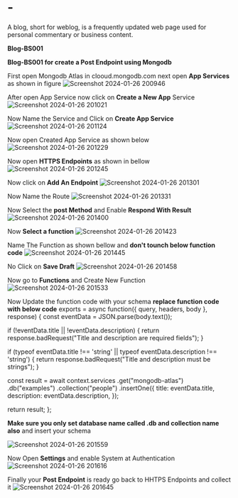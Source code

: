 # -
A blog, short for weblog, is a frequently updated web page used for personal commentary or business content. 


**Blog-BS001**

**Blog-BS001 for create a Post Endpoint using Mongodb**


First open Mongodb Atlas in clooud.mongodb.com
next open **App Services** as shown in figure
![Screenshot 2024-01-26 200946](https://github.com/sattisatyanarayanareddy/-/assets/113776283/54507c84-0b63-4ee2-819b-feb4ae90d44c)

After open App Service now click on **Create a New App** Service
![Screenshot 2024-01-26 201021](https://github.com/sattisatyanarayanareddy/-/assets/113776283/db1902a0-0e5a-4990-b6a5-3430d1403a67)

Now Name the Service and Click on **Create App Service**
![Screenshot 2024-01-26 201124](https://github.com/sattisatyanarayanareddy/-/assets/113776283/a61f8fa7-2440-4ab2-bc08-a0a629602a06)

Now open Created App Service as shown below
![Screenshot 2024-01-26 201229](https://github.com/sattisatyanarayanareddy/-/assets/113776283/8c687d7c-1ad2-4321-ae40-7865faee41f6)

Now open **HTTPS Endpoints** as shown in bellow
![Screenshot 2024-01-26 201245](https://github.com/sattisatyanarayanareddy/-/assets/113776283/80a90d28-33d9-47b4-8e40-defe44bbdfaf)

Now click on **Add An Endpoint**
![Screenshot 2024-01-26 201301](https://github.com/sattisatyanarayanareddy/-/assets/113776283/f606d4fc-4d51-429b-a231-d3b7522331e3)

Now Name the Route
![Screenshot 2024-01-26 201331](https://github.com/sattisatyanarayanareddy/-/assets/113776283/908293e6-8add-4855-8b95-fa2eecee6093)

Now Select the **post Method** and Enable **Respond With Result**
![Screenshot 2024-01-26 201400](https://github.com/sattisatyanarayanareddy/-/assets/113776283/e5c1ca0b-e2a8-4ed0-82c5-8f0b4768deed)

Now **Select a function**
![Screenshot 2024-01-26 201423](https://github.com/sattisatyanarayanareddy/-/assets/113776283/ab5b996d-d5c8-4f14-a18d-87e347da921c)

Name The Function as shown bellow and **don't tounch below function code**
![Screenshot 2024-01-26 201445](https://github.com/sattisatyanarayanareddy/-/assets/113776283/24be8dd6-83ea-4bd0-8cda-7243e1fbdeba)

No Click on **Save Draft**
![Screenshot 2024-01-26 201458](https://github.com/sattisatyanarayanareddy/-/assets/113776283/5c645d11-1efb-4bc7-90b2-1acde4ba4547)

Now go to **Functions** and Create New Function
![Screenshot 2024-01-26 201533](https://github.com/sattisatyanarayanareddy/-/assets/113776283/736272cb-6203-4406-96ab-b4ed7d70de0b)

Now Update the function code with your schema
**replace function code with below code**
exports = async function({ query, headers, body }, response) {
  const eventData = JSON.parse(body.text());


  if (!eventData.title || !eventData.description) {
    return response.badRequest("Title and description are required fields");
  }


  if (typeof eventData.title !== 'string' || typeof eventData.description !== 'string') {
    return response.badRequest("Title and description must be strings");
  }

  const result = await context.services
    .get("mongodb-atlas")
    .db("examples")
    .collection("people")
    .insertOne({
      title: eventData.title,
      description: eventData.description,
    });

  return result;
};

**Make sure you only set database name called .db and collection name also** and insert your schema

![Screenshot 2024-01-26 201559](https://github.com/sattisatyanarayanareddy/-/assets/113776283/8433dcce-afab-4211-964e-c34458cbac9e)

Now Open **Settings** and enable System at Authentication
![Screenshot 2024-01-26 201616](https://github.com/sattisatyanarayanareddy/-/assets/113776283/451fd449-ccaf-426a-864d-f7ce036a956c)

Finally your **Post Endpoint** is ready go back to HHTPS Endpoints and collect it
![Screenshot 2024-01-26 201645](https://github.com/sattisatyanarayanareddy/-/assets/113776283/acc0e2d6-0d51-4545-9a79-d1684e3db9fb)
